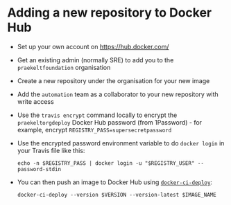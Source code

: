 # Adding a new repository to Docker Hub

- Set up your own account on <https://hub.docker.com/>
- Get an existing admin (normally SRE) to add you to the `praekeltfoundation` organisation
- Create a new repository under the organisation for your new image
- Add the `automation` team as a collaborator to your new repository with write access
- Use the `travis encrypt` command locally to encrypt the `praekeltorgdeploy` Docker Hub password (from 1Password) - for example, encrypt `REGISTRY_PASS=supersecretpassword`
- Use the encrypted password environment variable to do `docker login` in your Travis file like this:

    ```
    echo -n $REGISTRY_PASS | docker login -u "$REGISTRY_USER" --password-stdin
    ```

- You can then push an image to Docker Hub using [`docker-ci-deploy`](https://pypi.org/project/docker-ci-deploy/):

    ```
    docker-ci-deploy --version $VERSION --version-latest $IMAGE_NAME
    ```
